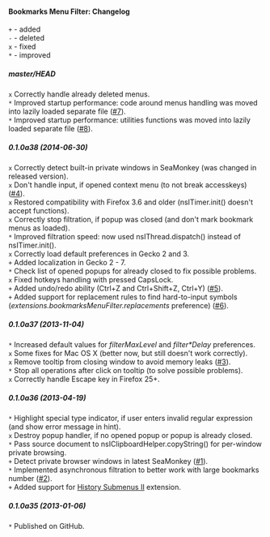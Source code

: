 ﻿#### Bookmarks Menu Filter: Changelog

`+` - added<br>
`-` - deleted<br>
`x` - fixed<br>
`*` - improved<br>

##### master/HEAD
`x` Correctly handle already deleted menus.<br>
`*` Improved startup performance: code around menus handling was moved into lazily loaded separate file (<a href="https://github.com/Infocatcher/Bookmarks_Menu_Filter/issues/7">#7</a>).<br>
`*` Improved startup performance: utilities functions was moved into lazily loaded separate file (<a href="https://github.com/Infocatcher/Bookmarks_Menu_Filter/issues/8">#8</a>).<br>

##### 0.1.0a38 (2014-06-30)
`x` Correctly detect built-in private windows in SeaMonkey (was changed in released version).<br>
`x` Don't handle input, if opened context menu (to not break accesskeys) (<a href="https://github.com/Infocatcher/Bookmarks_Menu_Filter/issues/4">#4</a>).<br>
`x` Restored compatibility with Firefox 3.6 and older (nsITimer.init() doesn't accept functions).<br>
`x` Correctly stop filtration, if popup was closed (and don't mark bookmark menus as loaded).<br>
`*` Improved filtration speed: now used nsIThread.dispatch() instead of nsITimer.init().<br>
`x` Correctly load default preferences in Gecko 2 and 3.<br>
`+` Added localization in Gecko 2 - 7.<br>
`*` Check list of opened popups for already closed to fix possible problems.<br>
`x` Fixed hotkeys handling with pressed CapsLock.<br>
`+` Added undo/redo ability (Ctrl+Z and Ctrl+Shift+Z, Ctrl+Y) (<a href="https://github.com/Infocatcher/Bookmarks_Menu_Filter/issues/5">#5</a>).<br>
`+` Added support for replacement rules to find hard-to-input symbols (<em>extensions.bookmarksMenuFilter.replacements</em> preference) (<a href="https://github.com/Infocatcher/Bookmarks_Menu_Filter/issues/6">#6</a>).<br>

##### 0.1.0a37 (2013-11-04)
`*` Increased default values for <em>filterMaxLevel</em> and <em>filter*Delay</em> preferences.<br>
`x` Some fixes for Mac OS X (better now, but still doesn't work correctly).<br>
`x` Remove tooltip from closing window to avoid memory leaks (<a href="https://github.com/Infocatcher/Bookmarks_Menu_Filter/issues/3">#3</a>).<br>
`*` Stop all operations after click on tooltip (to solve possible problems).<br>
`x` Correctly handle Escape key in Firefox 25+.<br>

##### 0.1.0a36 (2013-04-19)
`*` Highlight special type indicator, if user enters invalid regular expression (and show error message in hint).<br>
`x` Destroy popup handler, if no opened popup or popup is already closed.<br>
`*` Pass source document to nsIClipboardHelper.copyString() for per-window private browsing.<br>
`+` Detect private browser windows in latest SeaMonkey (<a href="https://github.com/Infocatcher/Bookmarks_Menu_Filter/issues/1">#1</a>).<br>
`*` Implemented asynchronous filtration to better work with large bookmarks number (<a href="https://github.com/Infocatcher/Bookmarks_Menu_Filter/issues/2">#2</a>).<br>
`+` Added support for <a href="https://addons.mozilla.org/addon/history-submenus-2/">History Submenus Ⅱ</a> extension.<br>

##### 0.1.0a35 (2013-01-06)
`*` Published on GitHub.<br>